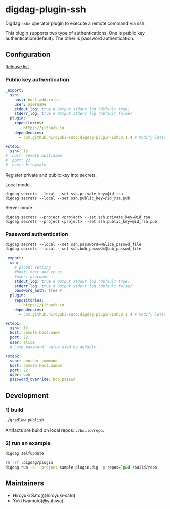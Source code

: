 # digdag-plugin-ssh

Digdag `ssh>` operator plugin to execute a remote command via ssh.

This plugin supports two type of authentications. One is public key
authentication(default). The other is password authentication.

## Configuration

[Release list](https://github.com/hiroyuki-sato/digdag-plugin-ssh/releases).

### Public key authentication

```yaml
_export:
  ssh:
    host: host.add.re.ss
    user: username
    stdout_log: true # Output stdout log (default true)
    stderr_log: true # Output stderr log (default false)
  plugin:
    repositories:
      - https://jitpack.io
    dependencies:
      - com.github.hiroyuki-sato:digdag-plugin-ssh:0.1.4 # Modify latest version.

+step1:
  ssh>: ls
#  host: remote.host.name
#  port: 22
#  user: hiroysato
```

Register private and public key into secrets.

Local mode

```
digdag secrets --local --set ssh.private_key=@id_rsa
digdag secrets --local --set ssh.public_key=@id_rsa.pub
```

Server mode

```
digdag secrets --project <project> --set ssh.private_key=@id_rsa
digdag secrets --project <project> --set ssh.public_key=@id_rsa.pub
```

### Password authentication

```
digdag secrets --local --set ssh.password=@alice_passwd_file
digdag secrets --local --set ssh.bob_passwd=@bob_passwd_file
```

```yaml
_export:
  ssh:
    # global setting
    #host: host.add.re.ss
    #user: username
    stdout_log: true # Output stdout log (default true)
    stderr_log: true # Output stderr log (default false)
    password_auth: true #
  plugin:
    repositories:
      - https://jitpack.io
    dependencies:
      - com.github.hiroyuki-sato:digdag-plugin-ssh:0.1.4 # Modify latest version.

+step1:
  ssh>: ls
  host: remote.host.name
  port: 22
  user: alice
  # `ssh.password` value used by default.

+step2:
  ssh>: another_command
  host: remote.host.name2
  port: 22
  user: bob
  password_override: bob_passwd
```


## Development

### 1) build

```sh
./gradlew publish
```

Artifacts are build on local repos: `./build/repo`.

### 2) run an example

```sh
digdag selfupdate

rm -rf .digdag/plugin
digdag run -a --project sample plugin.dig -p repos=`pwd`/build/repo
```

## Maintainers

* Hiroyuki Sato(@hiroyuki-sato)
* Yuki Iwamoto(@yuhiwa)
